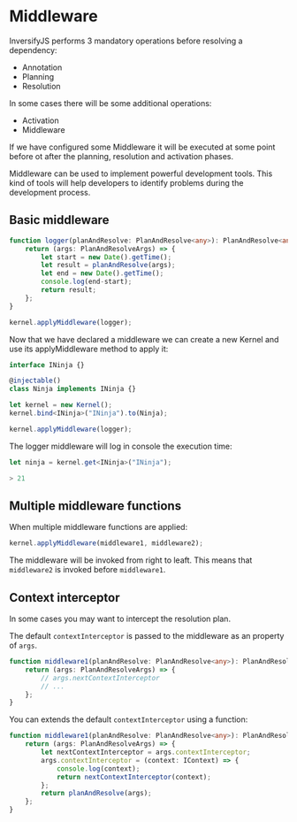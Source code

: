 # Middleware
InversifyJS performs 3 mandatory operations before resolving a dependency:

- Annotation
- Planning
- Resolution

In some cases there will be some additional operations:

- Activation
- Middleware

If we have configured some Middleware it will be executed at some point before ot after the planning, 
resolution and activation phases.

Middleware can be used to implement powerful development tools. This kind of tools will help developers 
to identify problems during the development process.

## Basic middleware
```ts
function logger(planAndResolve: PlanAndResolve<any>): PlanAndResolve<any> {
    return (args: PlanAndResolveArgs) => {
        let start = new Date().getTime();
        let result = planAndResolve(args);
        let end = new Date().getTime();
        console.log(end-start);
        return result;
    };
}

kernel.applyMiddleware(logger);
```

Now that we have declared a middleware we can create a new Kernel and use its applyMiddleware 
method to apply it:

```ts
interface INinja {}

@injectable()
class Ninja implements INinja {}

let kernel = new Kernel();
kernel.bind<INinja>("INinja").to(Ninja);

kernel.applyMiddleware(logger);
```

The logger middleware will log in console the execution time:

```ts
let ninja = kernel.get<INinja>("INinja");

> 21
```

## Multiple middleware functions
When multiple middleware functions are applied:
```ts
kernel.applyMiddleware(middleware1, middleware2);
```
The middleware will be invoked from right to leaft. 
This means that `middleware2` is invoked before `middleware1`.

## Context interceptor
In some cases you may want to intercept the resolution plan. 

The default `contextInterceptor` is passed to the middleware as an property of `args`.
```ts
function middleware1(planAndResolve: PlanAndResolve<any>): PlanAndResolve<any> {
    return (args: PlanAndResolveArgs) => {
        // args.nextContextInterceptor
        // ...
    };
}
```
You can extends the default `contextInterceptor` using a function:
```ts
function middleware1(planAndResolve: PlanAndResolve<any>): PlanAndResolve<any> {
    return (args: PlanAndResolveArgs) => {
        let nextContextInterceptor = args.contextInterceptor;
        args.contextInterceptor = (context: IContext) => {
            console.log(context);
            return nextContextInterceptor(context);
        };
        return planAndResolve(args);
    };
}
```
